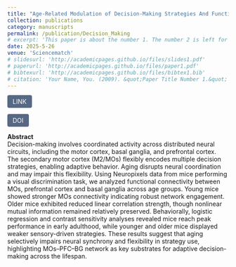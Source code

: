 ```yaml
---
title: "Age-Related Modulation of Decision-Making Strategies And Functional Connectivity"
collection: publications
category: manuscripts
permalink: /publication/Decision_Making
# excerpt: 'This paper is about the number 1. The number 2 is left for future work.'
date: 2025-5-26 
venue: 'Sciencematch' 
# slidesurl: 'http://academicpages.github.io/files/slides1.pdf'
# paperurl: 'http://academicpages.github.io/files/paper1.pdf'
# bibtexurl: 'http://academicpages.github.io/files/bibtex1.bib'
# citation: 'Your Name, You. (2009). &quot;Paper Title Number 1.&quot; <i>Journal 1</i>. 1(1).'
---
```

<a href="https://zenodo.org/badge/DOI/10.5281/zenodo.15126557.svg" target="_blank" style="display: inline-block; padding: 6px 12px; background-color: #566883; color: white; text-decoration: none; border-radius: 4px;">LINK</a>

<a href="https://doi.org/10.57736/nmc-ae69-494c" target="_blank" style="display: inline-block; padding: 6px 12px; background-color: #566883; color: white; text-decoration: none; border-radius: 4px;">DOI</a>


**Abstract**  
Decision-making involves coordinated activity across distributed neural circuits, including the motor cortex, basal ganglia, and prefrontal cortex. The secondary motor cortex (M2/MOs) flexibly encodes multiple decision strategies, enabling adaptive behavior. Aging disrupts neural coordination and may impair this flexibility. Using Neuropixels data from mice performing a visual discrimination task, we analyzed functional connectivity between MOs, prefrontal cortex and basal ganglia across age groups. Young mice showed stronger MOs connectivity indicating robust network engagement. Older mice exhibited reduced linear correlation strength, though nonlinear mutual information remained relatively preserved. Behaviorally, logistic regression and contrast sensitivity analyses revealed mice reach peak performance in early adulthood, while younger and older mice displayed weaker sensory-driven strategies. These results suggest that aging selectively impairs neural synchrony and flexibility in strategy use, highlighting MOs–PFC–BG network as key substrates for adaptive decision-making across the lifespan.